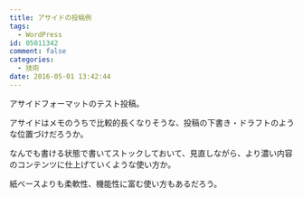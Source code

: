 ```yaml
---
title: アサイドの投稿例
tags:
  - WordPress
id: 05011342
comment: false
categories:
  - 技術
date: 2016-05-01 13:42:44
---
```


アサイドフォーマットのテスト投稿。

アサイドはメモのうちで比較的長くなりそうな、投稿の下書き・ドラフトのような位置づけだろうか。

なんでも書ける状態で書いてストックしておいて、見直しながら、より濃い内容のコンテンツに仕上げていくような使い方か。

紙ベースよりも柔軟性、機能性に富む使い方もあるだろう。